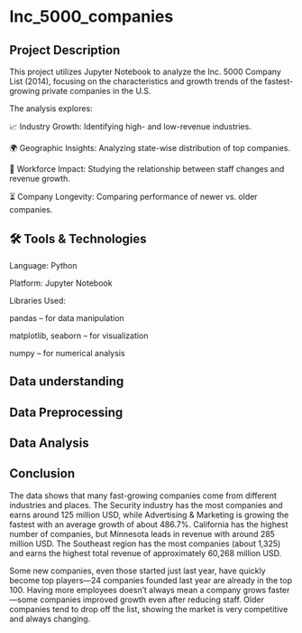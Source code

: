 # Inc_5000_companies

## Project Description
This project utilizes Jupyter Notebook to analyze the Inc. 5000 Company List (2014), focusing on the characteristics and growth trends of the fastest-growing private companies in the U.S.

The analysis explores:

📈 Industry Growth: Identifying high- and low-revenue industries.

🌍 Geographic Insights: Analyzing state-wise distribution of top companies.

👥 Workforce Impact: Studying the relationship between staff changes and revenue growth.

⏳ Company Longevity: Comparing performance of newer vs. older companies.

## 🛠️ Tools & Technologies
Language: Python

Platform: Jupyter Notebook

Libraries Used:

pandas – for data manipulation

matplotlib, seaborn – for visualization

numpy – for numerical analysis

## Data understanding
## Data Preprocessing
## Data Analysis

## Conclusion 

The data shows that many fast-growing companies come from different industries and places. The Security industry has the most companies and earns around 125 million USD, while Advertising & Marketing is growing the fastest with an average growth of about 486.7%. California has the highest number of companies, but Minnesota leads in revenue with around 285 million USD. The Southeast region has the most companies (about 1,325) and earns the highest total revenue of approximately 60,268 million USD.

Some new companies, even those started just last year, have quickly become top players—24 companies founded last year are already in the top 100. Having more employees doesn’t always mean a company grows faster—some companies improved growth even after reducing staff. Older companies tend to drop off the list, showing the market is very competitive and always changing.



